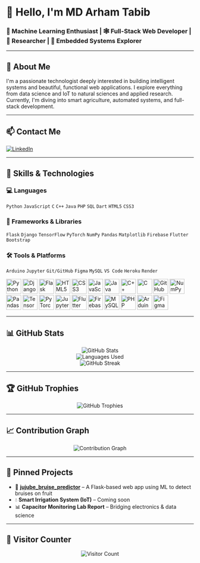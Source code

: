 # 👋 Hello, I'm MD Arham Tabib

### 🌟 Machine Learning Enthusiast | 🕸️ Full-Stack Web Developer | 🔬 Researcher | 🔧 Embedded Systems Explorer  

---

## 🧭 About Me  
I'm a passionate technologist deeply interested in building intelligent systems and beautiful, functional web applications. I explore everything from data science and IoT to natural sciences and applied research. Currently, I'm diving into smart agriculture, automated systems, and full-stack development.

---

## 📫 Contact Me  
[![LinkedIn](https://img.shields.io/badge/LinkedIn-%230077B5.svg?style=for-the-badge&logo=linkedin&logoColor=white)](https://www.linkedin.com/in/md-arham-tabib-85336533b/)

---

## 🧠 Skills & Technologies

### 💻 Languages  
`Python` `JavaScript` `C` `C++` `Java` `PHP` `SQL` `Dart` `HTML5` `CSS3`

### 🧰 Frameworks & Libraries  
`Flask` `Django` `TensorFlow` `PyTorch` `NumPy` `Pandas` `Matplotlib` `Firebase` `Flutter` `Bootstrap`

### 🛠️ Tools & Platforms  
`Arduino` `Jupyter` `Git/GitHub` `Figma` `MySQL` `VS Code` `Heroku` `Render`

<p align="left">
  <img src="https://cdn.jsdelivr.net/gh/devicons/devicon/icons/python/python-original.svg" width="40" alt="Python"/>
  <img src="https://cdn.jsdelivr.net/gh/devicons/devicon/icons/django/django-plain.svg" width="40" alt="Django"/>
  <img src="https://cdn.jsdelivr.net/gh/devicons/devicon/icons/flask/flask-original.svg" width="40" alt="Flask"/>
  <img src="https://cdn.jsdelivr.net/gh/devicons/devicon/icons/html5/html5-original.svg" width="40" alt="HTML5"/>
  <img src="https://cdn.jsdelivr.net/gh/devicons/devicon/icons/css3/css3-original.svg" width="40" alt="CSS3"/>
  <img src="https://cdn.jsdelivr.net/gh/devicons/devicon/icons/javascript/javascript-original.svg" width="40" alt="JavaScript"/>
  <img src="https://cdn.jsdelivr.net/gh/devicons/devicon/icons/java/java-original.svg" width="40" alt="Java"/>
  <img src="https://cdn.jsdelivr.net/gh/devicons/devicon/icons/cplusplus/cplusplus-original.svg" width="40" alt="C++"/>
  <img src="https://cdn.jsdelivr.net/gh/devicons/devicon/icons/c/c-original.svg" width="40" alt="C"/>
  <img src="https://cdn.jsdelivr.net/gh/devicons/devicon/icons/github/github-original.svg" width="40" alt="GitHub"/>
  <img src="https://cdn.jsdelivr.net/gh/devicons/devicon/icons/numpy/numpy-original.svg" width="40" alt="NumPy"/>
  <img src="https://cdn.jsdelivr.net/gh/devicons/devicon/icons/pandas/pandas-original.svg" width="40" alt="Pandas"/>
  <img src="https://cdn.jsdelivr.net/gh/devicons/devicon/icons/tensorflow/tensorflow-original.svg" width="40" alt="TensorFlow"/>
  <img src="https://cdn.jsdelivr.net/gh/devicons/devicon/icons/pytorch/pytorch-original.svg" width="40" alt="PyTorch"/>
  <img src="https://cdn.jsdelivr.net/gh/devicons/devicon/icons/jupyter/jupyter-original.svg" width="40" alt="Jupyter"/>
  <img src="https://cdn.jsdelivr.net/gh/devicons/devicon/icons/flutter/flutter-original.svg" width="40" alt="Flutter"/>
  <img src="https://cdn.jsdelivr.net/gh/devicons/devicon/icons/firebase/firebase-plain.svg" width="40" alt="Firebase"/>
  <img src="https://cdn.jsdelivr.net/gh/devicons/devicon/icons/mysql/mysql-original.svg" width="40" alt="MySQL"/>
  <img src="https://cdn.jsdelivr.net/gh/devicons/devicon/icons/php/php-original.svg" width="40" alt="PHP"/>
  <img src="https://cdn.jsdelivr.net/gh/devicons/devicon/icons/arduino/arduino-original.svg" width="40" alt="Arduino"/>
  <img src="https://cdn.jsdelivr.net/gh/devicons/devicon/icons/figma/figma-original.svg" width="40" alt="Figma"/>
</p>

---

## 📊 GitHub Stats

<p align="center">
  <img src="https://github-readme-stats.vercel.app/api?username=tabib-arham&show_icons=true&count_private=true&theme=default" alt="GitHub Stats" />
  <br>
  <img src="https://github-readme-stats.vercel.app/api/top-langs/?username=tabib-arham&langs_count=20&layout=compact&theme=default" alt="Languages Used" />
  <br>
  <img src="https://github-readme-streak-stats.herokuapp.com/?user=tabib-arham&theme=default" alt="GitHub Streak" />
</p>

---

## 🏆 GitHub Trophies

<p align="center">
  <img src="https://github-profile-trophy.vercel.app/?username=tabib-arham&margin-w=10&theme=gruvbox" alt="GitHub Trophies" />
</p>

---

## 📈 Contribution Graph

<p align="center">
  <img src="https://github-readme-activity-graph.vercel.app/graph?username=tabib-arham&radius=16&theme=react&area=true" alt="Contribution Graph" />
</p>

---

## 📌 Pinned Projects

- 🔬 **[jujube_bruise_predictor](https://github.com/tabib-arham/jujube_bruise_predictor)** – A Flask-based web app using ML to detect bruises on fruit  
- 💧 **Smart Irrigation System (IoT)** – Coming soon  
- 📊 **Capacitor Monitoring Lab Report** – Bridging electronics & data science  

---

## 🔢 Visitor Counter

<p align="center">
  <img src="https://profile-counter.glitch.me/tabib-arham/count.svg" alt="Visitor Count" />
</p>
